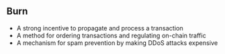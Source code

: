 ## Burn

+ A strong incentive to propagate and process a transaction
+ A method for ordering transactions and regulating on-chain traffic
+ A mechanism for spam prevention by making DDoS attacks expensive
